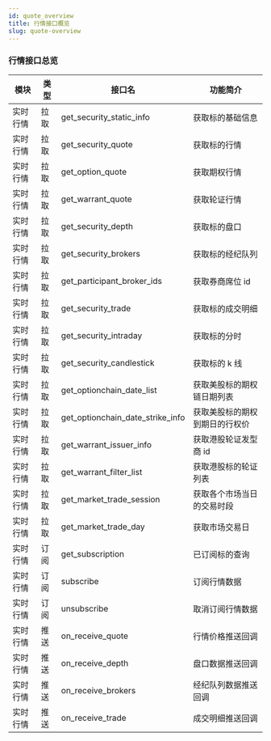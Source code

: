 ```yaml
---
id: quote_overview
title: 行情接口概览
slug: quote-overview
---
```


### 行情接口总览
| 模块 | 类型   | 接口名                     | 功能简介      |
|-------|-------|---------------------------|-----------------|
| 实时行情 | 拉取   | get_security_static_info  | 获取标的基础信息  |
| 实时行情 | 拉取   | get_security_quote      |  获取标的行情    |
| 实时行情 | 拉取   | get_option_quote          |  获取期权行情    |
| 实时行情 | 拉取   | get_warrant_quote         |  获取轮证行情    |
| 实时行情 | 拉取   | get_security_depth        |  获取标的盘口    |
| 实时行情 | 拉取   | get_security_brokers      |  获取标的经纪队列    |
| 实时行情 | 拉取   | get_participant_broker_ids |  获取券商席位 id    |
| 实时行情 | 拉取   | get_security_trade        |  获取标的成交明细    |
| 实时行情 | 拉取   | get_security_intraday          |  获取标的分时    |
| 实时行情 | 拉取   | get_security_candlestick          |  获取标的 k 线    |
| 实时行情 | 拉取   | get_optionchain_date_list          |  获取美股标的期权链日期列表    |
| 实时行情 | 拉取   | get_optionchain_date_strike_info   |  获取美股标的期权到期日的行权价 |
| 实时行情 | 拉取   | get_warrant_issuer_info          |  获取港股轮证发型商 id    |
| 实时行情 | 拉取   | get_warrant_filter_list          |  获取港股标的轮证列表    |
| 实时行情 | 拉取   | get_market_trade_session         |  获取各个市场当日的交易时段   |
| 实时行情 | 拉取   | get_market_trade_day         |  获取市场交易日   |
| 实时行情 | 订阅   | get_subscription         |  已订阅标的查询   |
| 实时行情 | 订阅   | subscribe         |  订阅行情数据   |
| 实时行情 | 订阅   | unsubscribe         |  取消订阅行情数据   |
| 实时行情 | 推送   | on_receive_quote         |  行情价格推送回调   |
| 实时行情 | 推送   | on_receive_depth         |  盘口数据推送回调   |
| 实时行情 | 推送   | on_receive_brokers       |  经纪队列数据推送回调   |
| 实时行情 | 推送   | on_receive_trade         |  成交明细推送回调   |